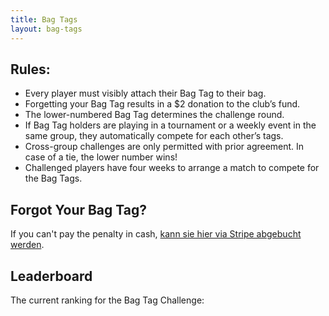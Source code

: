```yaml
---
title: Bag Tags
layout: bag-tags
---
```


## Rules:

* Every player must visibly attach their Bag Tag to their bag.
* Forgetting your Bag Tag results in a $2 donation to the club’s fund.
* The lower-numbered Bag Tag determines the challenge round.
* If Bag Tag holders are playing in a tournament or a weekly event in the same group, they automatically compete for each other’s tags.
* Cross-group challenges are only permitted with prior agreement. In case of a tie, the lower number wins!
* Challenged players have four weeks to arrange a match to compete for the Bag Tags.

## Forgot Your Bag Tag?

If you can't pay the penalty in cash, [kann sie hier via Stripe abgebucht werden](https://donate.stripe.com/9AQ9Evayf6lo4a48wC).

## Leaderboard

The current ranking for the Bag Tag Challenge:
